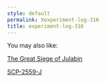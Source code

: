 ```yaml
---
style: default
permalink: Xexperiment-log-316
title: experiment-log-316
---
```

You may also like:

[The Great Siege of Julabin](http://scp-wiki.net/the-great-siege-of-julabin)

[SCP-2559-J](http://scp-wiki.net/scp-2559-j)
